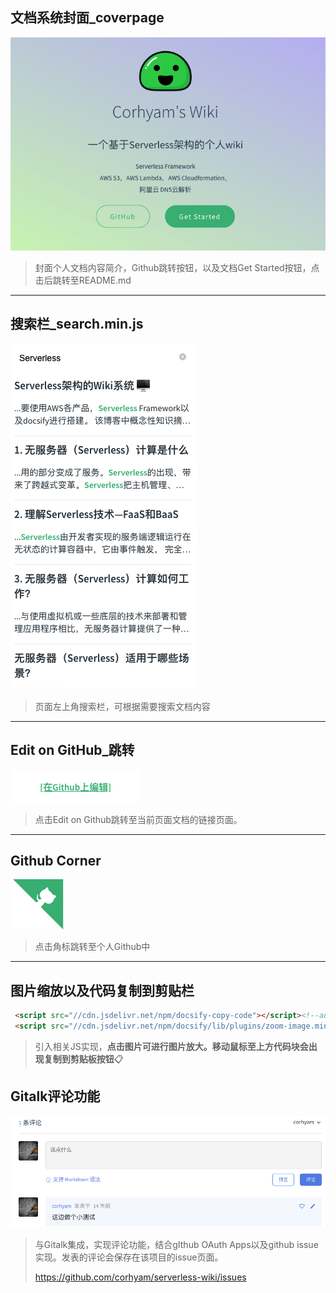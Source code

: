 ## 文档系统封面_coverpage

![image-20210331165341889](_images/image-20210331165341889.png)

>封面个人文档内容简介，Github跳转按钮，以及文档Get Started按钮，点击后跳转至README.md

---



## 搜索栏_search.min.js

![image-20210331181238646](_images/image-20210331181238646.png)

>页面左上角搜索栏，可根据需要搜索文档内容

---



## Edit on GitHub_跳转

![image-20210331181624659](_images/image-20210331181624659.png)

> 点击Edit on Github跳转至当前页面文档的链接页面。

---



## Github Corner 

![image-20210331181736312](_images/image-20210331181736312.png)

> 点击角标跳转至个人Github中

---

## 图片缩放以及代码复制到剪贴栏

```html
 <script src="//cdn.jsdelivr.net/npm/docsify-copy-code"></script><!--add Copy to Clipboard添加复制到剪贴板-->
 <script src="//cdn.jsdelivr.net/npm/docsify/lib/plugins/zoom-image.min.js"></script><!--点击图片放大缩小-->
```

>引入相关JS实现，**点击图片可进行图片放大。移动鼠标至上方代码块会出现复制到剪贴板按钮**📋

## Gitalk评论功能

![image-20210331182248908](_images/image-20210331182248908.png)

>与Gitalk集成，实现评论功能，结合gIthub OAuth Apps以及github issue实现。发表的评论会保存在该项目的issue页面。
>
>https://github.com/corhyam/serverless-wiki/issues


